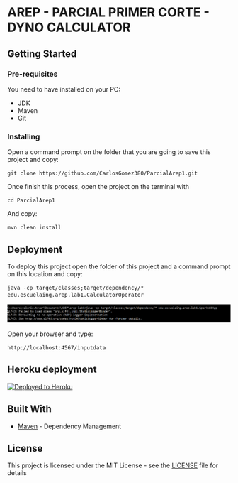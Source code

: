 # AREP - PARCIAL PRIMER CORTE - DYNO CALCULATOR

## Getting Started

### Pre-requisites

You need to have installed on your PC:

- JDK 
- Maven 
- Git

### Installing

Open a command prompt on the folder that you are going to save this project and copy:

```
git clone https://github.com/CarlosGomez380/ParcialArep1.git
```

Once finish this process, open the project on the terminal with 

```
cd ParcialArep1
```

And copy:

```
mvn clean install
```

## Deployment

To deploy this project open the folder of this project and a command prompt on this location and copy:

```
java -cp target/classes;target/dependency/* edu.escuelaing.arep.lab1.CalculatorOperator
```

![](https://github.com/CarlosGomez380/arep-lab2.1/blob/master/img/deploy2.PNG)

Open your browser and type:

```
http://localhost:4567/inputdata
```


## Heroku deployment

[![Deployed to Heroku](https://www.herokucdn.com/deploy/button.png)](https://damp-springs-33229.herokuapp.com/inputdata)

## Built With

- [Maven](https://maven.apache.org/) - Dependency Management

## License

This project is licensed under the MIT License - see the [LICENSE](LICENSE) file for details
